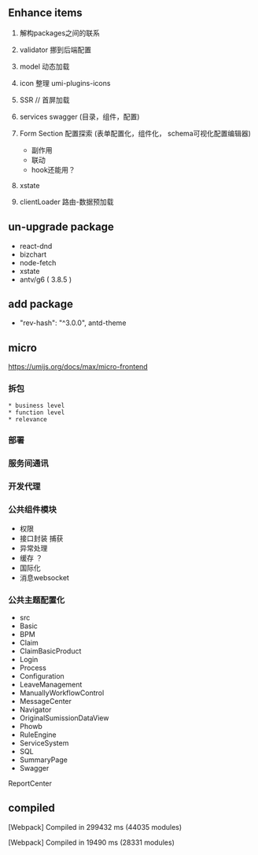 
## Enhance items 

1. 解构packages之间的联系

2. validator 挪到后端配置

3. model 动态加载

4. icon 整理  umi-plugins-icons

5. SSR // 首屏加载

6. services swagger (目录，组件，配置)

7. Form Section 配置探索 (表单配置化，组件化， schema可视化配置编辑器)
    * 副作用
    * 联动
    * hook还能用？

8. xstate

9. clientLoader 路由-数据预加载 


## un-upgrade package 
* react-dnd
* bizchart
* node-fetch
* xstate
* antv/g6  ( 3.8.5 ) 

## add package 
* "rev-hash": "^3.0.0",  antd-theme


## micro 
https://umijs.org/docs/max/micro-frontend

### 拆包
    * business level 
    * function level
    * relevance 
### 部署

### 服务间通讯

### 开发代理

### 公共组件模块
* 权限
* 接口封装 捕获 
* 异常处理
* 缓存 ？ 
* 国际化
* 消息websocket


### 公共主题配置化

* src 
* Basic
* BPM
* Claim
* ClaimBasicProduct
* Login
* Process 
* Configuration
* LeaveManagement
* ManuallyWorkflowControl
* MessageCenter
* Navigator
* OriginalSumissionDataView
* Phowb
* RuleEngine
* ServiceSystem
* SQL 
* SummaryPage
* Swagger


ReportCenter





## compiled 
[Webpack] Compiled in 299432 ms (44035 modules)

 [Webpack] Compiled in 19490 ms (28331 modules)